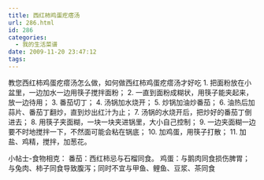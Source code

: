 ```yaml
---
title: 西红柿鸡蛋疙瘩汤
url: 286.html
id: 286
categories:
  - 我的生活菜谱
date: 2009-11-20 23:47:12
tags:
---
```


教您西红柿鸡蛋疙瘩汤怎么做，如何做西红柿鸡蛋疙瘩汤才好吃 1\. 把面粉放在小盆里，一边加水一边用筷子搅拌面粉； 2. 一直到面粉成糊状，用筷子能夹起来，放一边待用； 3. 番茄切丁； 4. 汤锅加水烧开； 5. 炒锅加油炒番茄； 6. 油热后加蒜片、番茄丁翻炒，直到炒出红汁为止； 7. 汤锅的水烧开后，把炒好的番茄丁倒进去； 8. 用筷子夹面糊，一块一块夹进锅里，大小自己控制； 9. 一边夹面糊一边要不时地搅拌一下，不然面可能会粘在锅底； 10. 加鸡蛋，用筷子打散； 11. 加盐、鸡精，搅拌，加葱花。  
  
小帖士-食物相克： 番茄：西红柿忌与石榴同食。 鸡蛋：与鹅肉同食损伤脾胃；与兔肉、柿子同食导致腹泻；同时不宜与甲鱼、鲤鱼、豆浆、茶同食